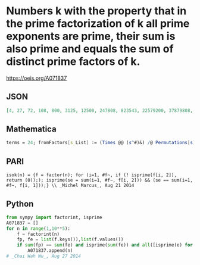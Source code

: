 # Numbers k with the property that in the prime factorization of k all prime exponents are prime, their sum is also prime and equals the sum of distinct prime factors of k\.
https://oeis.org/A071837
## JSON
```JSON
[4, 27, 72, 108, 800, 3125, 12500, 247808, 823543, 22579200, 37879808, 190512000, 266716800, 428652000, 529200000, 600112800, 868020300, 1190700000, 1234800000, 1452124800, 2420208000, 2679075000, 3267280800, 3307500000, 4984012800, 6994132992, 7351381800, 7441875000, 7717500000, 9376762500]
```
## Mathematica
```Mathematica
terms = 24; fromFactors[s_List] := (Times @@ (s^#)&) /@ Permutations[s]; Clear[f]; f[n_] := f[n] = (ssp = Select[Subsets[Prime[Range[n]]] // Rest, PrimeQ[Total[#]]&]; fromFactors /@ ssp // Flatten // Union // PadRight[#, terms]& ); f[2]; f[n = 4]; While[Print["n = ", n]; f[n] != f[n-2], n = n+2]; f[n] (* _Jean-François Alcover_, Jul 20 2015 *)
```
## PARI
```PARI
isok(n) = {f = factor(n); for (i=1, #f~, if (! isprime(f[i, 2]), return (0));); isprime(se = sum(i=1, #f~, f[i, 2])) && (se == sum(i=1, #f~, f[i, 1]));} \\ _Michel Marcus_, Aug 21 2014
```
## Python
```Python
from sympy import factorint, isprime
A071837 = []
for n in range(1,10**5):
    f = factorint(n)
    fp, fe = list(f.keys()),list(f.values())
    if sum(fp) == sum(fe) and isprime(sum(fe)) and all([isprime(e) for e in fe]):
        A071837.append(n)
# _Chai Wah Wu_, Aug 27 2014
```
